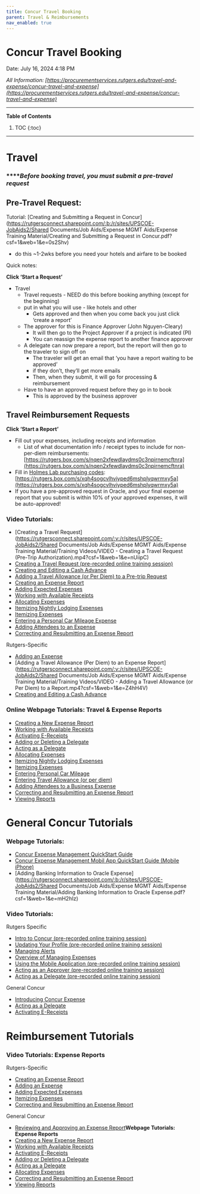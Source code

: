 ```yaml
---
title: Concur Travel Booking
parent: Travel & Reimbursements
nav_enabled: true 
---
```

# Concur Travel Booking 

Date: July 16, 2024 4:18 PM

*All Information: [https://procurementservices.rutgers.edu/travel-and-expense/concur-travel-and-expense](https://procurementservices.rutgers.edu/travel-and-expense/concur-travel-and-expense)* 

---
**Table of Contents**
1. TOC
{:toc}
---

# Travel

### *****Before booking travel, you must submit a pre-travel request*

## Pre-Travel Request:

Tutorial: [Creating and Submitting a Request in Concur](https://rutgersconnect.sharepoint.com/:b:/r/sites/UPSCOE-JobAids2/Shared Documents/Job Aids/Expense MGMT Aids/Expense Training Material/Creating and Submitting a Request in Concur.pdf?csf=1&web=1&e=0s2Shv)

- do this ~1-2wks before you need your hotels and airfare to be booked

Quick notes: 

**Click ‘Start a Request’**

- Travel
    - Travel requests - NEED do this before booking anything (except for the beginning)
    - put in what you will use - like hotels and other
        - Gets approved and then when you come back you just click ‘create a report’
    - The approver for this is Finance Approver (John Nguyen-Cleary)
        - It will then go to the Project Approver if a project is indicated (PI)
        - You can reassign the expense report to another finance approver
    - A delegate can now prepare a report, but the report will then go to the traveler to sign off on
        - The traveler will get an email that ‘you have a report waiting to be approved’
        - if they don’t, they’ll get more emails
        - Then, when they submit, it will go for processing & reimbursement
    - Have to have an approved request before they go in to book
        - This is approved by the business approver

## Travel Reimbursement Requests

**Click ‘Start a Report’**

- Fill out your expenses, including receipts and information
    - List of what documentation info / receipt types to include for non-per-diem reimbursements: [https://rutgers.box.com/s/nqen2xfewdlaydms0c3npirnemcftnra](https://rutgers.box.com/s/nqen2xfewdlaydms0c3npirnemcftnra)
- Fill in [Holmes Lab purchasing codes](https://rutgers.box.com/s/xqh4sogcvlhviyped6mshplyqwrmxy5a): [https://rutgers.box.com/s/xqh4sogcvlhviyped6mshplyqwrmxy5a](https://rutgers.box.com/s/xqh4sogcvlhviyped6mshplyqwrmxy5a)
- If you have a pre-approved request in Oracle, and your final expense report that you submit is within 10% of your approved expenses, it will be auto-approved!

### Video Tutorials:

- [Creating a Travel Request](https://rutgersconnect.sharepoint.com/:v:/r/sites/UPSCOE-JobAids2/Shared Documents/Job Aids/Expense MGMT Aids/Expense Training Material/Training Videos/VIDEO - Creating a Travel Request (Pre-Trip Authorization).mp4?csf=1&web=1&e=nUiipC)
- [Creating a Travel Request (pre-recorded online training session)](https://rutgersconnect.sharepoint.com/:v:/s/TravelExpenseBPR/EaV_3plCVSxMs7FvSxDjc0cBJONj04WpI-42oLcR6pl0Fw?e=jxTPpC)
- [Creating and Editing a Cash Advance](https://rutgersconnect.sharepoint.com/:v:/s/TravelExpenseBPR/EdioX04Eii1EnGxs7VVvyHQB93MKF8BtogMDQ4zVxES2rg?e=lHXQvW)
- [Adding a Travel Allowance (or Per Diem) to a Pre-trip Request](https://rutgersconnect.sharepoint.com/:v:/s/TravelExpenseBPR/EfrmAfAhz1pJiSawm1XENjwBbH6QlQ2097S2ySUc1NbKvA?e=5nHiYt)
- [Creating an Expense Report](https://rutgersconnect.sharepoint.com/:v:/s/TravelExpenseBPR/ERz6HI8LSe1KsJsZX5W5BiwBlUfUsluNLeXulz9FNz9h2Q?e=LggerG)
- [Adding Expected Expenses](https://rutgersconnect.sharepoint.com/:v:/s/TravelExpenseBPR/ER-UWJW5XutHv3WtNMJHCRsBc97ooA0seZUtxoYyMmJ0Bw?e=EZB6M4)
- [Working with Available Receipts](https://microlearning.opensap.com/media/1_cuq8t2km)
- [Allocating Expenses](https://microlearning.opensap.com/media/1_ph5rvk6k)
- [Itemizing Nightly Lodging Expenses](https://microlearning.opensap.com/media/1_rkp26u83)
- [Itemizing Expenses](https://microlearning.opensap.com/media/1_j5vptvyk)
- [Entering a Personal Car Mileage Expense](https://microlearning.opensap.com/media/1_d1pip3e3)
- [Adding Attendees to an Expense](https://microlearning.opensap.com/media/1_gvxfrr5o)
- [Correcting and Resubmitting an Expense Report](https://microlearning.opensap.com/media/1_vwt0fpvf)

Rutgers-Specific

- [Adding an Expense](https://rutgersconnect.sharepoint.com/:v:/s/TravelExpenseBPR/ETCoLNLJgjZBvfxrwZk2IbYBNjzzqGlbvCpxM1pn7oBv_A?e=mcTyba)
- [Adding a Travel Allowance (Per Diem) to an Expense Report](https://rutgersconnect.sharepoint.com/:v:/r/sites/UPSCOE-JobAids2/Shared Documents/Job Aids/Expense MGMT Aids/Expense Training Material/Training Videos/VIDEO - Adding a Travel Allowance (or Per Diem) to a Report.mp4?csf=1&web=1&e=Z4hH4V)
- [Creating and Editing a Cash Advance](https://rutgersconnect.sharepoint.com/:v:/s/TravelExpenseBPR/EdioX04Eii1EnGxs7VVvyHQB93MKF8BtogMDQ4zVxES2rg?e=lHXQvW)

### Online Webpage Tutorials: Travel & Expense Reports

- [Creating a New Expense Report](https://dam.sap.com/mac/app/p/pdf/asset/preview/aWAmZ71?ltr=a)
- [Working with Available Receipts](https://dam.sap.com/mac/app/p/pdf/asset/preview/Si9vnBv?ltr=a)
- [Activating E-Receipts](https://dam.sap.com/mac/app/p/pdf/asset/preview/gUv81Kk?ltr=a)
- [Adding or Deleting a Delegate](https://rutgersconnect.sharepoint.com/:b:/s/UPSCOE-JobAids2/EYtLiFhem0dCqF2YbWMNLmABumj9PigalhulXbtdPyOW4A?e=rZwEJW&xsdata=MDV8MDJ8c2FtY29sZW1AZmluYW5jZS5ydXRnZXJzLmVkdXwxZDBiNjBmYmJlOGU0NmNjYWY5ZDA4ZGM4YTRhMzc1M3xiOTJkMmIyMzRkMzU0NDcwOTNmZjY5YWNhNjYzMmZmZXwxfDB8NjM4NTM3Mjk4NTYxNzM1ODc1fFVua25vd258VFdGcGJHWnNiM2Q4ZXlKV0lqb2lNQzR3TGpBd01EQWlMQ0pRSWpvaVYybHVNeklpTENKQlRpSTZJazFoYVd3aUxDSlhWQ0k2TW4wPXwwfHx8&sdata=N00zQW9OK2ZaRjdnNjBIbzJqQ3JEUkR4K2ZaWm1BbDhUci9oRXBzUytLOD0%3d)
- [Acting as a Delegate](https://dam.sap.com/mac/app/p/pdf/asset/preview/gj1VUPS?ltr=a)
- [Allocating Expenses](https://dam.sap.com/mac/app/p/pdf/asset/preview/5UjuzaB?ltr=a)
- [Itemizing Nightly Lodging Expenses](https://dam.sap.com/mac/app/p/pdf/asset/preview/E6y9cyF?ltr=a)
- [Itemizing Expenses](https://dam.sap.com/mac/app/p/pdf/asset/preview/PzCwEmW?ltr=a)
- [Entering Personal Car Mileage](https://dam.sap.com/mac/app/p/pdf/asset/preview/KUB7uc3?ltr=a)
- [Entering Travel Allowance (or per diem)](https://dam.sap.com/mac/app/p/pdf/asset/preview/modk8x6?ltr=a)
- [Adding Attendees to a Business Expense](https://dam.sap.com/mac/app/p/pdf/asset/preview/kbfy8ie?ltr=a)
- [Correcting and Resubmitting an Expense Report](https://dam.sap.com/mac/app/p/pdf/asset/preview/ZmV8gG1?ltr=a)
- [Viewing Reports](https://rutgersconnect.sharepoint.com/:b:/s/UPSCOE-JobAids2/EVPxqtbLklFLp1-YF0Cz3eABmkvoqBqaerXPlLf4Mzf5OA?e=NG4NIM&xsdata=MDV8MDJ8c2FtY29sZW1AZmluYW5jZS5ydXRnZXJzLmVkdXwxZDBiNjBmYmJlOGU0NmNjYWY5ZDA4ZGM4YTRhMzc1M3xiOTJkMmIyMzRkMzU0NDcwOTNmZjY5YWNhNjYzMmZmZXwxfDB8NjM4NTM3Mjk4NTYxNzQ5NzQ1fFVua25vd258VFdGcGJHWnNiM2Q4ZXlKV0lqb2lNQzR3TGpBd01EQWlMQ0pRSWpvaVYybHVNeklpTENKQlRpSTZJazFoYVd3aUxDSlhWQ0k2TW4wPXwwfHx8&sdata=MUN6blNvckg3cTBmeWhrQUpQVG84c2Vnc3RGYUx3THZkRjZlZkhyYlY0az0%3d)

# General Concur Tutorials

### Webpage Tutorials:

- [Concur Expense Management QuickStart Guide](https://dam.sap.com/mac/app/p/pdf/asset/preview/8kCRFEG?ltr=a)
- [Concur Expense Management Mobil App QuickStart Guide (Mobile iPhone)](https://dam.sap.com/mac/app/p/pdf/asset/preview/e4HhDXv?ltr=a)
- [Adding Banking Information to Oracle Expense](https://rutgersconnect.sharepoint.com/:b:/r/sites/UPSCOE-JobAids2/Shared Documents/Job Aids/Expense MGMT Aids/Expense Training Material/Adding Banking Information to Oracle Expense.pdf?csf=1&web=1&e=mH2hIz)

### **Video Tutorials:**

Rutgers Specific

- [Intro to Concur (pre-recorded online training session)](https://rutgersconnect.sharepoint.com/:v:/s/TravelExpenseBPR/ESXzVpNt2KdLmu18huwyZOcBjSq-g4ae2G1Bcjje5gQSpw?e=atDWbw)
- [Updating Your Profile (pre-recorded online training session)](https://rutgersconnect.sharepoint.com/:v:/s/TravelExpenseBPR/ETIS17JNBPNJv0fM5GFziNMB33uskftH5G0VWDlEX4--7Q?e=4goSWa)
- [Managing Alerts](https://rutgersconnect.sharepoint.com/:v:/s/TravelExpenseBPR/EaD7zOnLO5lAj1UlRW7GhskBJ-ccJDgJ-RXX0PScu4XuAw?e=pfDp9G)
- [Overview of Managing Expenses](https://rutgersconnect.sharepoint.com/:v:/s/TravelExpenseBPR/ESXkh1_ngINMlhW_oNNPV3EB2iw9u1Rng3nx8z1Ikx0dZA?e=Twsge1)
- [Using the Mobile Application (pre-recorded online training session)](https://rutgersconnect.sharepoint.com/:v:/s/TravelExpenseBPR/EX4859cHU6lNiWCdn5dKPVQBGpEBiYQpoI7WSYPgKM3uHQ?e=tKIPQG)
- [Acting as an Approver (pre-recorded online training session)](https://rutgersconnect.sharepoint.com/:v:/s/TravelExpenseBPR/EWpx05nDx7pPv0BSe85atPMB7aKZ0jIJrIPOowfRF5mhXA?e=hVU8xl)
- [Acting as a Delegate (pre-recorded online training session)](https://rutgersconnect.sharepoint.com/:v:/s/TravelExpenseBPR/EcU9Xwi-iHdHh_LJqPauhwIBkrsWf6pI2-XG7jTsoWvLfg?e=3T1qTQ)

General Concur

- [Introducing Concur Expense](https://microlearning.opensap.com/media/1_zfjdra1t)
- [Acting as a Delegate](https://microlearning.opensap.com/media/1_zczajni6)
- [Activating E-Receipts](https://microlearning.opensap.com/media/1_tx7xwtsi)

# Reimbursement Tutorials

### **Video Tutorials: Expense Reports**

Rutgers-Specific

- [Creating an Expense Report](https://rutgersconnect.sharepoint.com/:v:/s/TravelExpenseBPR/ERz6HI8LSe1KsJsZX5W5BiwBlUfUsluNLeXulz9FNz9h2Q?e=LggerG)
- [Adding an Expense](https://rutgersconnect.sharepoint.com/:v:/s/TravelExpenseBPR/ETCoLNLJgjZBvfxrwZk2IbYBNjzzqGlbvCpxM1pn7oBv_A?e=mcTyba)
- [Adding Expected Expenses](https://rutgersconnect.sharepoint.com/:v:/s/TravelExpenseBPR/ER-UWJW5XutHv3WtNMJHCRsBc97ooA0seZUtxoYyMmJ0Bw?e=EZB6M4)
- [Itemizing Expenses](https://microlearning.opensap.com/media/1_j5vptvyk)
- [Correcting and Resubmitting an Expense Report](https://microlearning.opensap.com/media/1_vwt0fpvf)

General Concur

- [Reviewing and Approving an Expense Report](https://microlearning.opensap.com/media/1_0qv0at7u)**Webpage Tutorials: Expense Reports**
- [Creating a New Expense Report](https://dam.sap.com/mac/app/p/pdf/asset/preview/aWAmZ71?ltr=a)
- [Working with Available Receipts](https://dam.sap.com/mac/app/p/pdf/asset/preview/Si9vnBv?ltr=a)
- [Activating E-Receipts](https://dam.sap.com/mac/app/p/pdf/asset/preview/gUv81Kk?ltr=a)
- [Adding or Deleting a Delegate](https://rutgersconnect.sharepoint.com/:b:/s/UPSCOE-JobAids2/EYtLiFhem0dCqF2YbWMNLmABumj9PigalhulXbtdPyOW4A?e=rZwEJW&xsdata=MDV8MDJ8c2FtY29sZW1AZmluYW5jZS5ydXRnZXJzLmVkdXwxZDBiNjBmYmJlOGU0NmNjYWY5ZDA4ZGM4YTRhMzc1M3xiOTJkMmIyMzRkMzU0NDcwOTNmZjY5YWNhNjYzMmZmZXwxfDB8NjM4NTM3Mjk4NTYxNzM1ODc1fFVua25vd258VFdGcGJHWnNiM2Q4ZXlKV0lqb2lNQzR3TGpBd01EQWlMQ0pRSWpvaVYybHVNeklpTENKQlRpSTZJazFoYVd3aUxDSlhWQ0k2TW4wPXwwfHx8&sdata=N00zQW9OK2ZaRjdnNjBIbzJqQ3JEUkR4K2ZaWm1BbDhUci9oRXBzUytLOD0%3d)
- [Acting as a Delegate](https://dam.sap.com/mac/app/p/pdf/asset/preview/gj1VUPS?ltr=a)
- [Allocating Expenses](https://dam.sap.com/mac/app/p/pdf/asset/preview/5UjuzaB?ltr=a)
- [Correcting and Resubmitting an Expense Report](https://dam.sap.com/mac/app/p/pdf/asset/preview/ZmV8gG1?ltr=a)
- [Viewing Reports](https://rutgersconnect.sharepoint.com/:b:/s/UPSCOE-JobAids2/EVPxqtbLklFLp1-YF0Cz3eABmkvoqBqaerXPlLf4Mzf5OA?e=NG4NIM&xsdata=MDV8MDJ8c2FtY29sZW1AZmluYW5jZS5ydXRnZXJzLmVkdXwxZDBiNjBmYmJlOGU0NmNjYWY5ZDA4ZGM4YTRhMzc1M3xiOTJkMmIyMzRkMzU0NDcwOTNmZjY5YWNhNjYzMmZmZXwxfDB8NjM4NTM3Mjk4NTYxNzQ5NzQ1fFVua25vd258VFdGcGJHWnNiM2Q4ZXlKV0lqb2lNQzR3TGpBd01EQWlMQ0pRSWpvaVYybHVNeklpTENKQlRpSTZJazFoYVd3aUxDSlhWQ0k2TW4wPXwwfHx8&sdata=MUN6blNvckg3cTBmeWhrQUpQVG84c2Vnc3RGYUx3THZkRjZlZkhyYlY0az0%3d)

##